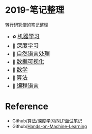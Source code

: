 # 2019-笔记整理
转行研究僧的笔记整理
- :soccer: [<font size=+1>机器学习</font>](./机器学习)
- :basketball: [<font size=+1>深度学习</font>](./深度学习)
- :hamburger: [<font size=+1>自然语言处理</font>](./自然语言处理)
- :fries: [<font size=+1>数据可视化</font>](./数据可视化)
- :cherries: [<font size=+1>数学</font>](./数据库)
- :apple: [<font size=+1>算法</font>](./算法+数据结构)
- :strawberry: [<font size=+1>编程语言</font>](./编程语言)


# Reference
- Github/[算法/深度学习/NLP面试笔记](https://github.com/imhuay/Algorithm_Interview_Notes-Chinese)  
- Github/[Hands-on-Machine-Learning](https://github.com/DeqianBai/Hands-on-Machine-Learning)